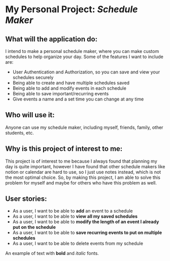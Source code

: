 # My Personal Project: *Schedule Maker*

## What will the application do:
I intend to make a personal schedule maker, where you can make custom schedules to help organize your day.
Some of the features I want to include are:
- User Authentication and Authorization, so you can save and view your schedules securely
- Being able to create and have multiple schedules saved
- Being able to add and modify events in each schedule
- Being able to save important/recurring events
- Give events a name and a set time you can change at any time

## Who will use it: 
Anyone can use my schedule maker, including myself, 
friends, family, other students, etc. 

## Why is this project of interest to me:
This project is of interest to me because I always 
found that planning my day is quite important, however 
I have found that other schedule makers like notion or
calendar are hard to use, so I just use notes instead, 
which is not the most optimal choice. So, by making this project,
I am able to solve this problem for myself and maybe for others
who have this problem as well.
## User stories:
- As a user, I want to be able to **add** an event to a schedule
- As a user, I want to be able to **view all my saved schedules**
- As a user, I want to be able to **modify the length of an event I already put on the schedule**
- As a user, I want to be able to **save recurring events to put on multiple schedules**
- As a user, I want to be able to delete events from my schedule

An example of text with **bold** and *italic* fonts.  